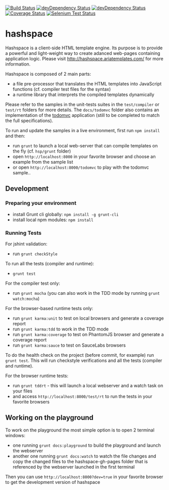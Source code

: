 [![Build Status](https://secure.travis-ci.org/ariatemplates/hashspace.png)](http://travis-ci.org/ariatemplates/hashspace)
[![devDependency Status](https://david-dm.org/ariatemplates/hashspace/status.png?branch=master)](https://david-dm.org/ariatemplates/hashspace#info=dependencies)
[![devDependency Status](https://david-dm.org/ariatemplates/hashspace/dev-status.png?branch=master)](https://david-dm.org/ariatemplates/hashspace#info=devDependencies)
[![Coverage Status](https://coveralls.io/repos/ariatemplates/hashspace/badge.png?branch=master)](https://coveralls.io/r/ariatemplates/hashspace?branch=master)
[![Selenium Test Status](https://saucelabs.com/browser-matrix/hashspace.svg)](https://saucelabs.com/u/hashspace)

hashspace
=========

Hashspace is a client-side HTML template engine. Its purpose is to provide a powerful and light-weight way to create adanced web-pages containing application logic. Please visit http://hashspace.ariatemplates.com/ for more information.

Hashspace is composed of 2 main parts:

- a file pre-processor that translates the HTML templates into JavaScript functions (cf. compiler test files for the syntax)
- a runtime library that interprets the compiled templates dynamically

Please refer to the samples in the unit-tests suites in the `test/compiler` or `test/rt` folders for more details.
The `docs/todomvc` folder also contains an implementation of the [todomvc][todomvc] application (still to be completed to match the full specifications).

To run and update the samples in a live environment, first run `npm install` and then:

- run `grunt` to launch a local web-server that can compile templates on the fly (cf. `hsp/grunt` folder)
- open `http://localhost:8000` in your favorite browser and choose an example from the sample list
- or open `http://localhost:8000/todomvc` to play with the todomvc sample..

## Development

### Preparing your environment

- install Grunt cli globally: `npm install -g grunt-cli`
- install local npm modules: `npm install`

### Running Tests

For jshint validation:

- run `grunt checkStyle`

To run all the tests (compiler and runtime):

- `grunt test`

For the compiler test only:

- run `grunt mocha` (you can also work in the TDD mode by running `grunt watch:mocha`)

For the browser-based runtime tests only:

- run `grunt karma:unit` to test on local browsers and generate a coverage report
- run `grunt karma:tdd` to work in the TDD mode
- run `grunt karma:coverage` to test on PhantomJS browser and generate a coverage report
- run `grunt karma:sauce` to test on SauceLabs browsers

To do the health check on the project (before commit, for example) run `grunt test`. This will run checkstyle verifications
and all the tests (compiler and runtime).

For the browser runtime tests:

- run `grunt tddrt` - this will launch a local webserver and a watch task on your files
- and access `http://localhost:8000/test/rt` to run the tests in your favorite browsers

## Working on the playground

To work on the playground the most simple option is to open 2 terminal windows:

- one running `grunt docs:playground` to build the playground and launch the webserver
- another one running `grunt docs:watch` to watch the file changes and copy the changed files to the hashspace-gh-pages folder that is referenced by the webserver launched in the first terminal

Then you can use `http://localhost:8000?dev=true` in your favorite browser to get the development version of hashspace

[key_features_blog]: http://ariatemplates.com/blog/2012/11/key-features-for-client-side-templates/
[todomvc]: http://addyosmani.github.com/todomvc/
[angular]:http://angularjs.org/
[grunt]: http://gruntjs.com/
[mocha]: http://visionmedia.github.io/mocha/
